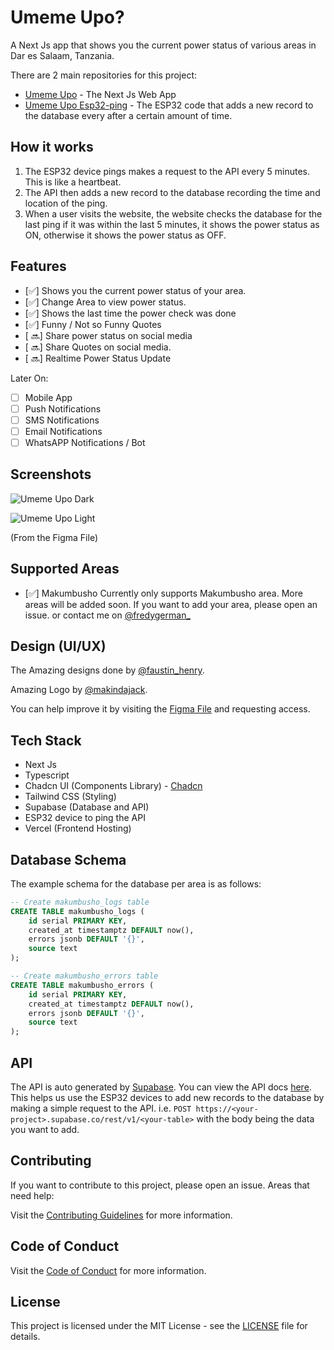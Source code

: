 # Umeme Upo?

A Next Js app that shows you the current power status of various areas in Dar es Salaam, Tanzania.

There are 2 main repositories for this project:

- [Umeme Upo](https://github.com/fredygerman/umeme-upo) - The Next Js Web App
- [Umeme Upo Esp32-ping](https://github.com/fredygerman/umeme-upo-esp32-ping) - The ESP32 code that adds a new record to the database every after a certain amount of time.

## How it works

1. The ESP32 device pings makes a request to the API every 5 minutes. This is like a heartbeat.
2. The API then adds a new record to the database recording the time and location of the ping.
3. When a user visits the website, the website checks the database for the last ping if it was within the last 5 minutes, it shows the power status as ON, otherwise it shows the power status as OFF.

## Features

- [✅] Shows you the current power status of your area.
- [✅] Change Area to view power status.
- [✅] Shows the last time the power check was done
- [✅] Funny / Not so Funny Quotes
- [ 🔜] Share power status on social media
- [ 🔜] Share Quotes on social media.
- [ 🔜] Realtime Power Status Update

Later On:

- [ ] Mobile App
- [ ] Push Notifications
- [ ] SMS Notifications
- [ ] Email Notifications
- [ ] WhatsAPP Notifications / Bot

## Screenshots

![Umeme Upo Dark](https://github.com/fredygerman/umeme-upo/blob/main/screenshots/umeme-dark.png?raw=true)

![Umeme Upo Light](https://github.com/fredygerman/umeme-upo/blob/main/screenshots/umeme-light.png?raw=true)

(From the Figma File)

## Supported Areas

- [✅] Makumbusho
  Currently only supports Makumbusho area. More areas will be added soon.
  If you want to add your area, please open an issue. or contact me on [@fredygerman\_](https://twitter.com/fredygerman_)

## Design (UI/UX)

The Amazing designs done by [@faustin_henry](https://twitter.com/faustin_henry).

Amazing Logo by [@makindajack](https://twitter.com/makindajack).

You can help improve it by visiting the [Figma File](https://www.figma.com/file/it33dzvxrxfhFDlnGX3h53/Umeme-Upo%3F?type=design&node-id=0%3A1&mode=design&t=6qOce4RvCVWTaUnq-1) and requesting access.

## Tech Stack

- Next Js
- Typescript
- Chadcn UI (Components Library) - [Chadcn](https://github.com/shadcn-ui/ui)
- Tailwind CSS (Styling)
- Supabase (Database and API)
- ESP32 device to ping the API
- Vercel (Frontend Hosting)

## Database Schema

The example schema for the database per area is as follows:

```sql
-- Create makumbusho_logs table
CREATE TABLE makumbusho_logs (
    id serial PRIMARY KEY,
    created_at timestamptz DEFAULT now(),
    errors jsonb DEFAULT '{}',
    source text
);
```

```sql
-- Create makumbusho_errors table
CREATE TABLE makumbusho_errors (
    id serial PRIMARY KEY,
    created_at timestamptz DEFAULT now(),
    errors jsonb DEFAULT '{}',
    source text
);
```

## API

The API is auto generated by [Supabase](https://supabase.io/). You can view the API docs [here](https://supabase.com/docs/guides/api).
This helps us use the ESP32 devices to add new records to the database by making a simple request to the API.
i.e. `POST https://<your-project>.supabase.co/rest/v1/<your-table>` with the body being the data you want to add.

## Contributing

If you want to contribute to this project, please open an issue.
Areas that need help:

Visit the [Contributing Guidelines](https://github.com/fredygerman/umeme-upo/blob/main/CONTRIBUTING.md) for more information.

## Code of Conduct

Visit the [Code of Conduct](https://github.com/fredygerman/umeme-upo/blob/main/CODE_OF_CONDUCT.md) for more information.

## License

This project is licensed under the MIT License - see the [LICENSE](https://github.com/fredygerman/umeme-upo/blob/main/LICENSE) file for details.
